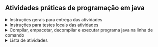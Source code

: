 ## Atividades práticas de programação em java

<details>
<summary>Instruções gerais para entrega das atividades</summary>

* Realizar fork do repositório da disciplina
```bash
gh repo fork fabriciosantana/poo
```
* Clonar seu repositório que você acabou de clonar
```bash
git clone https://github.com/seu-usuario/poo.git
```
* Adicionar o repositório original como remoto
```bash
git remote add upstream https://github.com/fabriciosantana/poo.git
```
* Verificar a configuração dos repositórios remotos
```bash
git remote -v
```
* Atualizar fork para evitar conflitos
```bash
git fetch upstream
git checkout 2025.1
git merge upstream/2025.1
```

```bash
gh repo sync
```
* Criar um diretório com seu nome e sobrenome dentro do diretório da atividade, conforme exemplo abaixo(o nome do último diretório deve ser seu nome e sobrenome):
```bash
mkdir poo/assignments/00-hello/submissions/fabricio-santana/src  
```
* Desenvolver programa Java dentro do seu diretório atendendo os requisitos da especificação e os requisitos de implementação
* Comitar alterações em seu repositório
```bash
git add .   
git commit -m "minha solução da tarefa"
git push
```
* Enviar um pull request
```bash
gh pr create --base 2025.1 --head seu-usuario:2025.1 --title "Minha tarefa XXX" --body "Descrição das alterações realizadas."
```
* Observar se os testes do pull request rodaram com sucesso
* Submeter link do pull request no [ambiente virtual](https://ambientevirtual.idp.edu.br/)
* Cumprir prazo de entrega

</details>

<details>
<summary>Instruções para testes locais das atividades</summary>

Cada atividade é acompanhada de testes unitários. Para avaliar seu código antes de submetê-lo, execute os seguintes comandos a partir de seu diretório pessoal de cada atividade
 ```bash
 mkdir -p lib
 ```

```bash
 curl -L -o lib/junit-platform-console-standalone-1.11.4.jar https://repo1.maven.org/maven2/org/junit/platform/junit-platform-console-standalone/1.11.4/junit-platform-console-standalone-1.11.4.jar
```

```bash
 javac -cp "lib/*" -d bin src/*.java ../../test/*.java
 ```

 ```bash
 java -jar lib/junit-platform-console-standalone-1.11.4.jar --class-path bin --scan-class-path
 ```
</details>

<details>
<summary>Compilar, empacotar, decompilar e executar programa java na linha de comando</summary>

Execute os comandos abaixo para compilar, empacotar, decompilar e executar programa java na linha de comando 

```bash
javac -cp "lib/*" -d bin src/*.java test/*.java
```

```bash
java -cp bin/ HelloWorld
```

```bash
java -jar lib/junit-platform-console-standalone-1.11.4.jar execute --class-path target --scan-class-path
```

```bash
jar --create --file bin/HelloWorld.jar --main-class HelloWorld -C bin/ HelloWorld.class
```

```bash
java -jar bin/HelloWorld.jar
```

```bash
javap -cp bin/ -c HelloWorld
```

</details>

<details> 
<summary>Lista de atividades</summary>

|Semana| Atividades |
|---|---|
| 0 | [Hello, World!](./00-hello) |
| 1 | [Calculadora de índice de massa corporal (IMC)](./01-imc)|
|   | [Calculadora da Área de um Polígono Regular](./02-area) |
|   | [Sequência de Fibonnaci](./03-fibonacci) |
|   | [Elefante visitando amigo](./04-elephant) |
|   | [Senha forte](./05-password) |
| 2 | [Calculadora de frequência cardíaca alvo](./06-heart) |
|   | [Registro de saúde digital](./07-health) |
|   | [Palíndromos](08-palindrome) |
|   | [Conjectura de Collatz](./09-collatz) |
|   | [Mediana de três](./10-median)  |

</details> 

